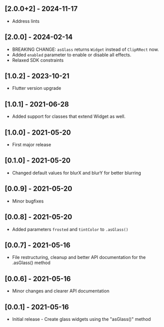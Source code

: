 ## [2.0.0+2] - 2024-11-17

* Address lints

## [2.0.0] - 2024-02-14

* BREAKING CHANGE: `asGlass` returns `Widget` instead of `ClipRRect` now.
* Added `enabled` parameter to enable or disable all effects.
* Relaxed SDK constraints

## [1.0.2] - 2023-10-21

* Flutter version upgrade

## [1.0.1] - 2021-06-28

* Added support for classes that extend Widget as well.

## [1.0.0] - 2021-05-20

* First major release

## [0.1.0] - 2021-05-20

* Changed default values for blurX and blurY for better blurring

## [0.0.9] - 2021-05-20

* Minor bugfixes

## [0.0.8] - 2021-05-20

* Added parameters `frosted` and `tintColor` to `.asGlass()`

## [0.0.7] - 2021-05-16

* File restructuring, cleanup and better API documentation for the .asGlass() method

## [0.0.6] - 2021-05-16

* Minor changes and clearer API documentation

## [0.0.1] - 2021-05-16

* Initial release - Create glass widgets using the "asGlass()" method
